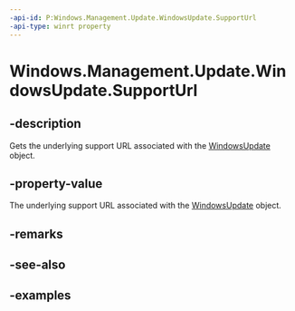 ```yaml
---
-api-id: P:Windows.Management.Update.WindowsUpdate.SupportUrl
-api-type: winrt property
---
```


# Windows.Management.Update.WindowsUpdate.SupportUrl

<!--
public System.Uri SupportUrl { get; }
-->


## -description

Gets the underlying support URL associated with the [WindowsUpdate](./windowsupdate.md) object.

## -property-value

The underlying support URL associated with the [WindowsUpdate](./windowsupdate.md) object.

## -remarks

## -see-also

## -examples

